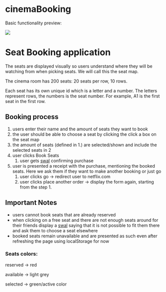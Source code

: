# cinemaBooking

Basic functionality preview:

<a href="https://imgflip.com/gif/3z8ofr"><img src="https://i.imgflip.com/3z8ofr.gif"></a>

# Seat Booking application

The seats are displayed visually so users understand where they will be watching from when picking seats. We will call this the seat map.

The cinema room has 200 seats: 20 seats per row, 10 rows.

Each seat has its own unique id which is a letter and a number. The letters represent rows, the numbers is the seat number. For example, A1 is the first seat in the first row.

## Booking process

1. users enter their name and the amount of seats they want to book
2. the user should be able to choose a seat by clicking the click a box on the seat map
3. the amount of seats (defined in 1.) are selected/shown and include the selected seats in 2
4. user clicks Book Seats
    1. user gets [swal](https://sweetalert.js.org/guides/) confirming purchase
5. user is presented a receipt with the purchase, mentioning the booked seats. Here we ask them if they want to make another booking or just go
    1. user clicks go → redirect user to netflix.com
    2. user clicks place another order → display the form again, starting from the step 1.

## Important Notes

- users cannot book seats that are already reserved
- when clicking on a free seat and there are not enough seats around for their friends display a [swal](https://sweetalert.js.org/guides/) saying that it is not possible to fit them there and ask them to choose a seat elsewhere
- booked seats remain unavailable and are presented as such even after refreshing the page using localStorage for now

### Seats colors:

reserved → red

available → light grey

selected → green/active color
